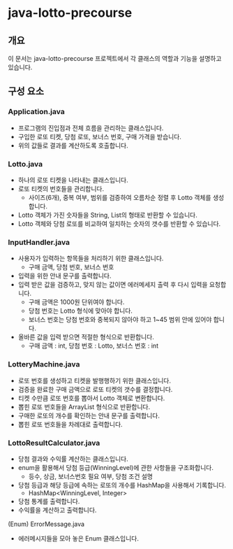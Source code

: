 # java-lotto-precourse

## 개요
이 문서는 java-lotto-precourse 프로젝트에서 각 클래스의 역할과 기능을 설명하고 있습니다.

## 구성 요소

### Application.java
- 프로그램의 진입점과 전체 흐름을 관리하는 클래스입니다.
- 구입한 로또 티켓, 당첨 로또, 보너스 번호, 구매 가격을 받습니다.
- 위의 값들로 결과를 계산하도록 호출합니다.

### Lotto.java
- 하나의 로또 티켓을 나타내는 클래스입니다.
- 로또 티켓의 번호들을 관리합니다.
  - 사이즈(6개), 중복 여부, 범위를 검증하여 오름차순 정렬 후 Lotto 객체를 생성합니다.
- Lotto 객체가 가진 숫자들을 String, List<Integer>의 형태로 반환할 수 있습니다.
- Lotto 객체와 당첨 로또를 비교하여 일치하는 숫자의 갯수를 반환할 수 있습니다.

### InputHandler.java
- 사용자가 입력하는 항목들을 처리하기 위한 클래스입니다.
  - 구매 금액, 당첨 번호, 보너스 번호
- 입력을 위한 안내 문구를 출력합니다.
- 입력 받은 값을 검증하고, 맞지 않는 값이면 에러메세지 출력 후 다시 입력을 요청합니다.
  - 구매 금액은 1000원 단위여야 합니다.
  - 당첨 번호는 Lotto 형식에 맞아야 합니다.
  - 보너스 번호는 당첨 번호와 중복되지 않아야 하고 1~45 범위 안에 있어야 합니다.
- 올바른 값을 입력 받으면 적절한 형식으로 반환합니다.
  - 구매 금액 : int, 당첨 번호 : Lotto, 보너스 번호 : int

### LotteryMachine.java
- 로또 번호를 생성하고 티켓을 발행행하기 위한 클래스입니다.
- 검증을 완료한 구매 금액으로 로또 티켓의 갯수를 결정합니다.
- 티켓 수만큼 로또 번호를 뽑아서 Lotto 객체로 변환합니다.
- 뽑힌 로또 번호들을 ArrayList<Lotto> 형식으로 반환합니다.
- 구매한 로또의 개수를 확인하는 안내 문구를 출력합니다.
- 뽑힌 로또 번호들을 차례대로 출력합니다.

### LottoResultCalculator.java
- 당첨 결과와 수익률 계산하는 클래스입니다.
- enum을 활용해서 당첨 등급(WinningLevel)에 관한 사항들을 구조화합니다.
  - 등수, 상금, 보너스번호 필요 여부, 당첨 조건 설명
- 당첨 등급과 해당 등급에 속하는 로또의 개수를 HashMap을 사용해서 기록합니다.
  - HashMap<WinningLevel, Integer>
- 당첨 통계를 출력합니다.
- 수익률을 계산하고 출력합니다.

(Enum) ErrorMessage.java
- 에러메시지들을 모아 놓은 Enum 클래스입니다.

